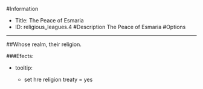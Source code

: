 #Information
 - Title: The Peace of Esmaria
 - ID: religious_leagues.4
#Description
The Peace of Esmaria
#Options

___
##Whose realm, their religion.

###Efects:<ul><li>tooltip:</li><ul><li>set hre religion treaty = yes</li></ul></ul>
